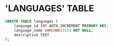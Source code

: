 # 'LANGUAGES' TABLE

```sql
CREATE TABLE languages (
    language_id INT AUTO_INCREMENT PRIMARY KEY,
    language_name VARCHAR(255) NOT NULL,
    description TEXT
);
```
